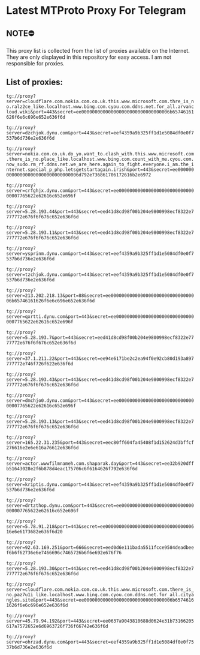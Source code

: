 # Latest MTProto Proxy For Telegram

## NOTE⛔

This proxy list is collected from the list of proxies available on the Internet. They are only displayed in this repository for easy access. I am not responsible for proxies.

## List of proxies:

`tg://proxy?server=cloudflare.com.nokia.com.co.uk.this.www.microsoft.com.thre_is_no.ralz2ce_like.localhost.www.bing.com.cyou.com.ddns.net.for_all.arvancloud.wiki&port=443&secret=ee000000000000000000000000000000006b65746161626f6e6c696e652e636f6d`

`tg://proxy?server=dzchjok.dynu.com&port=443&secret=eef4359a9b325ff1d1e5084df0e0f7537b6d736e2e636f6d`

`tg://proxy?server=nokia.com.co.uk.do_yo.want_to.clash_with.this.www.microsoft.com.there_is_no.place_like.localhost.www.bing.com.count_with_me.cyou.com.now_sudo.rm_rf.ddns.net.we_are_here.again_to_fight.everyone.i_am.the_internet.special_p_php.letsgetstartagain.irish&port=443&secret=ee000000000000000000000000000000006d792e736861706172616b2e6972`

`tg://proxy?server=crfghjx.dynu.com&port=443&secret=ee000000000000000000000000000000007765622e62616c652e696f`

`tg://proxy?server=5.28.193.44&port=443&secret=eed41d8cd98f00b204e9800998ecf8322e7777772e676f6f676c652e636f6d`

`tg://proxy?server=5.28.193.11&port=443&secret=eed41d8cd98f00b204e9800998ecf8322e7777772e676f6f676c652e636f6d`

`tg://proxy?server=ysprinm.dynu.com&port=443&secret=eef4359a9b325ff1d1e5084df0e0f7537b6d736e2e636f6d`

`tg://proxy?server=tzchjok.dynu.com&port=443&secret=eef4359a9b325ff1d1e5084df0e0f7537b6d736e2e636f6d`

`tg://proxy?server=213.202.218.13&port=88&secret=ee000000000000000000000000000000006b65746161626f6e6c696e652e636f6d`

`tg://proxy?server=qxrtti.dynu.com&port=443&secret=ee000000000000000000000000000000007765622e62616c652e696f`

`tg://proxy?server=5.28.193.7&port=443&secret=eed41d8cd98f00b204e9800998ecf8322e7777772e676f6f676c652e636f6d`

`tg://proxy?server=37.1.211.22&port=443&secret=ee94e6171be2c2ea94f0e92cb80d193a897777772e746f726f622e636f6d`

`tg://proxy?server=5.28.193.43&port=443&secret=eed41d8cd98f00b204e9800998ecf8322e7777772e676f6f676c652e636f6d`

`tg://proxy?server=dmchjo0.dynu.com&port=443&secret=ee000000000000000000000000000000007765622e62616c652e696f`

`tg://proxy?server=5.28.193.13&port=443&secret=eed41d8cd98f00b204e9800998ecf8322e7777772e676f6f676c652e636f6d`

`tg://proxy?server=165.22.31.235&port=443&secret=eec80ff604fa45408f1d152624d3bffcf276616e2e6e616a76612e636f6d`

`tg://proxy?server=actor.wwwfilmnameh.com.shaparak.day&port=443&secret=ee32b920dffb51643028e2f6b878d4eac175706c6f6164626f792e636f6d`

`tg://proxy?server=kriptis.dynu.com&port=443&secret=eef4359a9b325ff1d1e5084df0e0f7537b6d736e2e636f6d`

`tg://proxy?server=drtzthop.dynu.com&port=443&secret=ee000000000000000000000000000000007765622e62616c652e696f`

`tg://proxy?server=5.78.91.218&port=443&secret=ee00000000000000000000000000000000616e6e6173682e636f6d20`

`tg://proxy?server=92.63.169.251&port=666&secret=eed0d6e111bada5511fcce9584deadbeef6b6f62736e6e7466696c7465726b6f6e692e676f76`

`tg://proxy?server=5.28.193.30&port=443&secret=eed41d8cd98f00b204e9800998ecf8322e7777772e676f6f676c652e636f6d`

`tg://proxy?server=cloudflare.com.nokia.com.co.uk.this.www.microsoft.com.there_is_no.paz7u1i_like.localhost.www.bing.com.cyou.com.ddns.net.for_all.cityangles.site&port=443&secret=ee000000000000000000000000000000006b65746161626f6e6c696e652e636f6d`

`tg://proxy?server=45.79.94.192&port=443&secret=ee0637a9043810688d0624e31b73166205617a7572652e6d6963726f736f66742e636f6d`

`tg://proxy?server=ohrzad.dynu.com&port=443&secret=eef4359a9b325ff1d1e5084df0e0f7537b6d736e2e636f6d`

